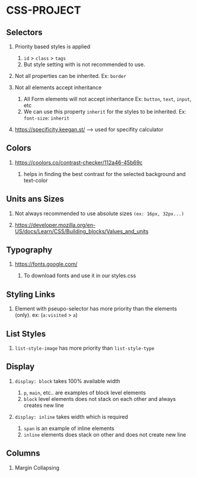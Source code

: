 # CSS-PROJECT

## Selectors

1. Priority based styles is applied

    1. `id` > `class` > `tags`
    2. But style setting with is not recommended to use.

2. Not all properties can be inherited. Ex: `border`

3. Not all elements accept inheritance

    1. All Form elements will not accept inheritance Ex: `button`, `text`, `input`, etc
    2. We can use this property `inherit` for the styles to be inherited. Ex: `font-size`: `inherit`
    
4. https://specificity.keegan.st/  --> used for specifity calculator

## Colors

1. https://coolors.co/contrast-checker/112a46-45b69c

    1. helps in finding the best contrast for the selected background and text-color

## Units ans Sizes

1. Not always recommended to use absolute sizes `(ex: 16px, 32px...)`

2. https://developer.mozilla.org/en-US/docs/Learn/CSS/Building_blocks/Values_and_units

## Typography

1. https://fonts.google.com/
    
    1. To download fonts and use it in our styles.css

## Styling Links

1. Element with pseupo-selector has more priority than the elements (only). ex: (`a:visited` > `a`)

## List Styles

1. `list-style-image` has more priority than `list-style-type`

## Display

1. `display: block` takes 100% available width

    1. `p`, `main`, etc.. are examples of block level elements
    2. `block` level elements does not stack on each other and always creates new line

2. `display: inline` takes width which is required

    1. `span` is an example of inline elements
    2. `inline` elements does stack on other and does not create new line

## Columns

1. Margin Collapsing
